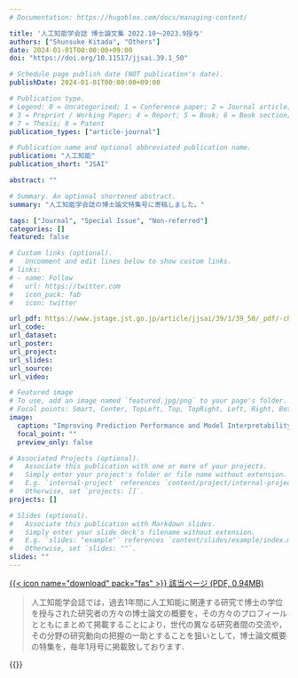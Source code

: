 ```yaml
---
# Documentation: https://hugoblox.com/docs/managing-content/

title: '人工知能学会誌 博士論文集 2022.10～2023.9授与'
authors: ["Shunsuke Kitada", "Others"]
date: 2024-01-01T00:00:00+09:00
doi: "https://doi.org/10.11517/jjsai.39.1_50"

# Schedule page publish date (NOT publication's date).
publishDate: 2024-01-01T00:00:00+09:00

# Publication type.
# Legend: 0 = Uncategorized; 1 = Conference paper; 2 = Journal article;
# 3 = Preprint / Working Paper; 4 = Report; 5 = Book; 6 = Book section;
# 7 = Thesis; 8 = Patent
publication_types: ["article-journal"]

# Publication name and optional abbreviated publication name.
publication: "人工知能"
publication_short: "JSAI"

abstract: ""

# Summary. An optional shortened abstract.
summary: "人工知能学会誌の博士論文特集号に寄稿しました。"

tags: ["Journal", "Special Issue", "Non-referred"]
categories: []
featured: false

# Custom links (optional).
#   Uncomment and edit lines below to show custom links.
# links:
# - name: Follow
#   url: https://twitter.com
#   icon_pack: fab
#   icon: twitter

url_pdf: https://www.jstage.jst.go.jp/article/jjsai/39/1/39_50/_pdf/-char/ja
url_code:
url_dataset:
url_poster:
url_project:
url_slides:
url_source:
url_video:

# Featured image
# To use, add an image named `featured.jpg/png` to your page's folder. 
# Focal points: Smart, Center, TopLeft, Top, TopRight, Left, Right, BottomLeft, Bottom, BottomRight.
image:
  caption: "Improving Prediction Performance and Model Interpretability through Attention Mechanisms from Basic and Applied Research Perspectives"
  focal_point: ""
  preview_only: false

# Associated Projects (optional).
#   Associate this publication with one or more of your projects.
#   Simply enter your project's folder or file name without extension.
#   E.g. `internal-project` references `content/project/internal-project/index.md`.
#   Otherwise, set `projects: []`.
projects: []

# Slides (optional).
#   Associate this publication with Markdown slides.
#   Simply enter your slide deck's filename without extension.
#   E.g. `slides: "example"` references `content/slides/example/index.md`.
#   Otherwise, set `slides: ""`.
slides: ""
---
```


[{{< icon name="download" pack="fas" >}} 該当ページ (PDF, 0.94MB)](https://www.jstage.jst.go.jp/article/jjsai/39/1/39_50/_pdf/-char/ja#page=10)

> 人工知能学会誌では，過去1年間に人工知能に関連する研究で博士の学位を授与された研究者の方々の博士論文の概要を，その方々のプロフィールとともにまとめて掲載することにより，世代の異なる研究者間の交流や，その分野の研究動向の把握の一助とすることを狙いとして，博士論文概要の特集を，毎年1月号に掲載致しております．

{{<blogcard url="https://www.ai-gakkai.or.jp/published_books/pse/pse_20230522/" >}}
